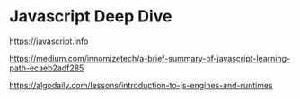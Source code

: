 # Javascript Deep Dive

https://javascript.info

https://medium.com/innomizetech/a-brief-summary-of-javascript-learning-path-ecaeb2adf285

https://algodaily.com/lessons/introduction-to-js-engines-and-runtimes
